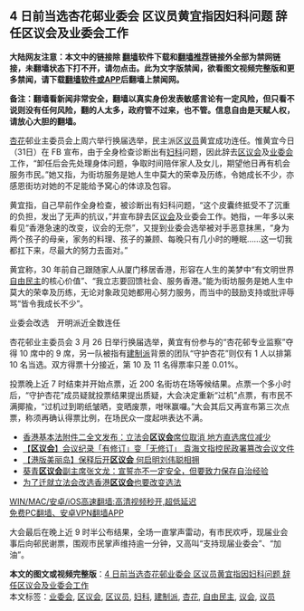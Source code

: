  <h2>4 日前当选杏花邨业委会 区议员黄宜指因妇科问题 辞任区议会及业委会工作</h2> <p class="notice"><b>大陆网友注意：本文中的链接除 <a href="https://github.com/bannedbook/fanqiang" >翻墙</a>软件下载和<a href="https://github.com/killgcd/justmysocks/blob/master/README.md">翻墙推荐</a>链接外全部为禁网链接，未翻墙状态下打不开，请勿点击。此为文字版禁闻，欲看图文视频完整版和更多禁闻，请下载<a href="https://github.com/bannedbook/fanqiang">翻墙软件或APP</a>后翻墙上禁闻网。</p><p>备注：翻墙看新闻非常安全，翻墙以真实身份发表敏感言论有一定风险，但只看不说则没有任何风险，翻的人太多，政府管不过来，也不管。信息自由是天赋人权，请放心大胆的翻墙。</b></p>  <div class="entry">  <p><a href="https://www.bannedbook.org/bnews/tag/%E6%9D%8F%E8%8A%B1/" class="st_tag internal_tag" rel="tag" title="标签 杏花 下的日志">杏花</a>邨业主委员会上周六举行换届选举，民主派区<a href="https://www.bannedbook.org/bnews/tag/%e8%ae%ae%e5%91%98/" class="st_tag internal_tag" rel="tag" title="标签 议员 下的日志">议员</a>黄宜成功连任。惟黄宜今日（31日）在 FB 宣布，由于全身检查诊断出有<a href="https://www.bannedbook.org/bnews/tag/%E5%A6%87%E7%A7%91/" class="st_tag internal_tag" rel="tag" title="标签 妇科 下的日志">妇科</a>问题，因此辞去<a href="https://www.bannedbook.org/bnews/tag/%E5%8C%BA%E8%AE%AE%E4%BC%9A/" class="st_tag internal_tag" rel="tag" title="标签 区议会 下的日志">区议会</a>及<a href="https://www.bannedbook.org/bnews/tag/%E4%B8%9A%E5%A7%94%E4%BC%9A/" class="st_tag internal_tag" rel="tag" title="标签 业委会 下的日志">业委会</a>工作，“卸任后会先处理身体问题，争取时间陪伴家人及女儿，期望他日再有机会服务市民。”她又指，为街坊服务是她人生中莫大的荣幸及历练，令她成长不少，亦感恩街坊对她的不足能给予窝心的体谅及包容。</p> <p>黄宜指，自己早前作全身检查，被诊断出有妇科问题，“这个皮囊终抵受不了沉重的负担，发出了无声的抗议，”并宣布辞去区<a href="https://www.bannedbook.org/bnews/tag/%E8%AE%AE%E4%BC%9A/" class="st_tag internal_tag" rel="tag" title="标签 议会 下的日志">议会</a>及业委会工作。她指，一年多以来看见“香港急速的改变，议会的无奈”，又提到业委会选举被对手恶意抹黑，“身为两个孩子的母亲，家务的料理、孩子的兼顾、每晚只有几小时的睡眠……这一切我都扛下来，尽最大的努力去面对。”</p>  <p>黄宜称，30 年前自己跟随家人从厦门移居香港，形容在人生的美梦中“有文明世界<a href="https://www.bannedbook.org/bnews/tag/%e8%87%aa%e7%94%b1%e6%b0%91%e4%b8%bb/" class="st_tag internal_tag" rel="tag" title="标签 自由民主 下的日志">自由民主</a>的核心价值”、“我立志要回馈社会、服务香港。”能为街坊服务是她人生中莫大的荣幸及历练，无论对象政见她都用心努力服务，而当中的鼓励支持或批评辱骂“皆令我成长不少”。</p> <p>业委会改选　开明派近全数连任</p>  <p>杏花邨业主委员会 3 月 26 日举行换届选举，黄宜有份参与的“杏花邨专业监察”夺得 10 席中的 9 席，另一队被指有<a href="https://www.bannedbook.org/bnews/tag/%e5%bb%ba%e5%88%b6%e6%b4%be/" class="st_tag internal_tag" rel="tag" title="标签 建制派 下的日志">建制派</a>背景的团队“守护杏花”则仅有 1 人以排第 10 名当选。双方得票十分接近，第 10 及 11 名得票率只差 0.01%。</p> <p>投票晚上近 7 时结束并开始点票，近 200 名街坊在场等候结果。点票一个多小时后，“守护杏花”成员疑就投票结果提出质疑，大会决定重新“过机”点票，有巿民不满揶揄，“过机过到啲纸皱晒，变晒废票，咁咪赢囉。”大会其后又再宣布第三次点票，称须再确认得票比例，在场民众一度起哄表达不满。</p>  <ul class='op-related-articles' title='相关阅读'> <li><a href='https://www.bannedbook.org/bnews/baitai/20210330/1515931.html' target='_blank'>香港基本法附件二全文发布：立法会<b>区议会</b>席位取消 地方直选席位减少</a></li> <li><a href='https://www.bannedbook.org/bnews/headline/20210316/1506099.html' target='_blank'>【<b>区议会</b>】会议纪录「有修订」变「无修订」 袁海文指控民政署篡改会议文件</a></li> <li><a href='https://www.bannedbook.org/bnews/headline/20210316/1506098.html' target='_blank'>【港版美丽岛】保释后开<b>区议会</b> 何启明刘伟聪相拥</a></li> <li><a href='https://www.bannedbook.org/bnews/comments/20210315/1505309.html' target='_blank'>葵青<b>区议会</b>副主席张文龙：宣誓亦不一定安全，但要致力保存自治经验</a></li> <li><a href='https://www.bannedbook.org/bnews/cnnews/hknews/20210312/1503385.html' target='_blank'>为了迁就立法会改选香港<b>区议会</b>也要改变选法</a></li> </ul> <p class="texttj"> <a href="https://github.com/bannedbook/fanqiang/wiki/V2ray%E6%9C%BA%E5%9C%BA" target="_blank">WIN/MAC/安卓/iOS高速翻墙:高清视频秒开,超低延迟</a><br/> <a href="https://github.com/bannedbook/fanqiang/wiki/%E7%A6%81%E9%97%BB%E7%BD%91%E5%AE%89%E5%8D%93%E7%BF%BB%E5%A2%99%E6%96%B0%E9%97%BBAPP" target="_blank">免费PC翻墙、安卓VPN翻墙APP</a></p><p>大会最后在晚上近 9 时半公布结果，全场一直掌声雷动，有巿民欢呼，现届业会事后向邨民谢票，围观巿民掌声维持逾一分钟，又高叫“支持现届业委会”、“加油”。</p> <a name='sharetosocial'></a>       <div><b>本文的图文或视频完整版</b>：<a href='https://www.bannedbook.org/bnews/comments/20210401/1516916.html'>4 日前当选杏花邨业委会 区议员黄宜指因妇科问题 辞任区议会及业委会工作</a></div>  </div><!--END ENTRY--> <div class="postfooter"> <div>本文标签：<a href="https://www.bannedbook.org/bnews/tag/%E4%B8%9A%E5%A7%94%E4%BC%9A/" rel="tag">业委会</a>, <a href="https://www.bannedbook.org/bnews/tag/%E5%8C%BA%E8%AE%AE%E4%BC%9A/" rel="tag">区议会</a>, <a href="https://www.bannedbook.org/bnews/tag/%E5%8C%BA%E8%AE%AE%E5%91%98/" rel="tag">区议员</a>, <a href="https://www.bannedbook.org/bnews/tag/%E5%A6%87%E7%A7%91/" rel="tag">妇科</a>, <a href="https://www.bannedbook.org/bnews/tag/%e5%bb%ba%e5%88%b6%e6%b4%be/" rel="tag">建制派</a>, <a href="https://www.bannedbook.org/bnews/tag/%E6%9D%8F%E8%8A%B1/" rel="tag">杏花</a>, <a href="https://www.bannedbook.org/bnews/tag/%e8%87%aa%e7%94%b1%e6%b0%91%e4%b8%bb/" rel="tag">自由民主</a>, <a href="https://www.bannedbook.org/bnews/tag/%E8%AE%AE%E4%BC%9A/" rel="tag">议会</a>, <a href="https://www.bannedbook.org/bnews/tag/%e8%ae%ae%e5%91%98/" rel="tag">议员</a></div>  </div><!--END POSTFOOTER--> 